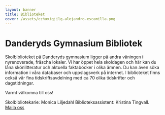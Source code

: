 ```yaml
---
layout: banner
title: Biblioteket
cover: /assets/czhuxiqjilg-alejandro-escamilla.png
---
```

# Danderyds Gymnasium Bibliotek
Skolbiblioteket på Danderyds gymnasium ligger på andra våningen i nyrenoverade, fräscha lokaler. 
Vi har öppet hela skoldagen och här kan du låna skönlitteratur och aktuella faktaböcker i olika ämnen. Du kan även söka information i våra databaser och uppslagsverk på internet. I biblioteket finns också vår fina tidskriftsavdelning med ca 70 olika tidskrifter och dagstidningar.

Varmt välkomna till oss!

Skolbibliotekarie: Monica Liljedahl 
Biblioteksassistent: Kristina Tingvall.
<a class="profile__link" href="mailto:biblioteket@dagy.danderyd.se">
		Maila oss
	</a>
